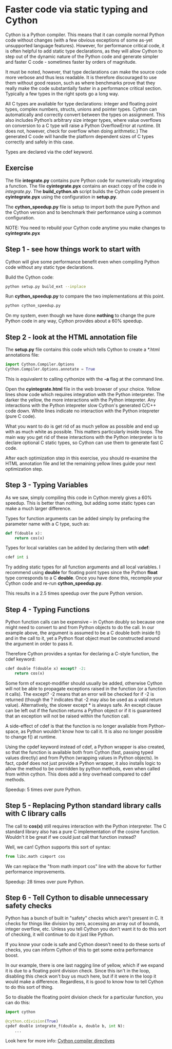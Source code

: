 # Faster code via static typing and Cython
Cython is a Python compiler. This means that it can compile normal Python code without changes (with a few 
obvious exceptions of some as-yet unsupported language features). However, for performance critical code, 
it is often helpful to add static type declarations, as they will allow Cython to step out of the dynamic 
nature of the Python code and generate simpler and faster C code - sometimes faster by orders of magnitude.

It must be noted, however, that type declarations can make the source code more verbose and thus less 
readable. It is therefore discouraged to use them without good reason, such as where benchmarks prove that 
they really make the code substantially faster in a performance critical section. Typically a few types in 
the right spots go a long way.

All C types are available for type declarations: integer and floating point types, complex numbers, structs, 
unions and pointer types. Cython can automatically and correctly convert between the types on assignment. 
This also includes Python’s arbitrary size integer types, where value overflows on conversion to a C type 
will raise a Python OverflowError at runtime. (It does not, however, check for overflow when doing 
arithmetic.) The generated C code will handle the platform dependent sizes of C types correctly and safely 
in this case.

Types are declared via the cdef keyword.

## Exercise

The file **integrate.py** contains pure Python code for numerically integrating a function.  The file 
**cyintegrate.pyx** contains an exact copy of the code in *integrate.py*.  The **build_cython.sh** script 
builds the Cython code present in **cyintegrate.pyx** using the configuration in **setup.py**.

The **cython_speedup.py** file is setup to import both the pure Python and the Cython version and to 
benchmark their performance using a common configuration.  

NOTE: You need to rebuild your Cython code anytime you make changes to **cyintegrate.pyx**


## Step 1 - see how things work to start with
Cython will give some performance benefit even when compiling Python code without any static type
declarations.

Build the Cython code:

```bash
python setup.py build_ext --inplace
```

Run **cython_speedup.py** to compare the two implementations at this point.

```bash
python cython_speedup.py
```

On my system, even though we have done **nothing** to change the pure Python code in any way, Cython
provides about a 60% speedup.


## Step 2 - look at the HTML annotation file
The **setup.py** file contains this code which tells Cython to create a *.html annotations file:

```python
import Cython.Compiler.Options
Cython.Compiler.Options.annotate = True
```

This is equivalent to calling cythonize with the **-a** flag at the command line.

Open the **cyintegrate.html** file in the web browser of your choice.  Yellow lines show code which requires 
integration with the Python interpreter.  The darker the yellow, the more interactions with the Python
intepreter.  Any interactions with the Python intepreter slow Cython's generated C/C++ code down.  White lines
indicate no interaction with the Python intepreter (pure C code).

What you want to do is get rid of as much yellow as possible and end up with as much white as possible.  This
matters particularly inside loops.  The main way you get rid of these interactions with the Python interpreter
is to declare optional C static types, so Cython can use them to generate fast C code.

After each optimization step in this exercise, you should re-examine the HTML annotation file and let
the remaining yellow lines guide your next optimization step.


## Step 3 - Typing Variables
As we saw, simply compiling this code in Cython merely gives a 60% speedup. This is better than nothing, 
but adding some static types can make a much larger difference.

Types for function arguments can be added simply by prefacing the parameter name with a C type, such as:

```python
def f(double x):
    return cos(x)
```

Types for local variables can be added by declaring them wtih **cdef**:
```python
cdef int i
```

Try adding static types for all function arguments and all local variables.  I recommend using **double** for
floating point types since the Python **float** type corresponds to a C **double**.  Once you have done
this, recompile your Cython code and re-run **cython_speedup.py**.

This results in a 2.5 times speedup over the pure Python version.


## Step 4 - Typing Functions
Python function calls can be expensive – in Cython doubly so because one might need to convert to and from 
Python objects to do the call. In our example above, the argument is assumed to be a C double both inside 
f() and in the call to it, yet a Python float object must be constructed around the argument in order to 
pass it.

Therefore Cython provides a syntax for declaring a C-style function, the cdef keyword:
```python
cdef double f(double x) except? -2:
    return cos(x)
```

Some form of except-modifier should usually be added, otherwise Cython will not be able to propagate 
exceptions raised in the function (or a function it calls). The except? -2 means that an error will be 
checked for if -2 is returned (though the ? indicates that -2 may also be used as a valid return value). 
Alternatively, the slower except * is always safe. An except clause can be left out if the function returns 
a Python object or if it is guaranteed that an exception will not be raised within the function call.

A side-effect of cdef is that the function is no longer available from Python-space, as Python wouldn’t 
know how to call it. It is also no longer possible to change f() at runtime.

Using the cpdef keyword instead of cdef, a Python wrapper is also created, so that the function is 
available both from Cython (fast, passing typed values directly) and from Python (wrapping values in Python 
objects). In fact, cpdef does not just provide a Python wrapper, it also installs logic to allow the 
method to be overridden by python methods, even when called from within cython. This does add a tiny 
overhead compared to cdef methods.

Speedup: 5 times over pure Python.


## Step 5 - Replacing Python standard library calls with C library calls
The call to **cos(x)** still requires interaction with the Python interpreter.  The C standard library
also has a pure C implementation of the cosine function.  Wouldn't it be great if we could just call that
function instead?

Well, we can!  Cython supports this sort of syntax:

```python
from libc.math cimport cos
```

We can replace the "from math import cos" line with the above for further performance improvements.

Speedup: 28 times over pure Python.


## Step 6 - Tell Cython to disable unnecessary safety checks
Python has a bunch of built in "safety" checks which aren't present in C.  It checks for things like
division by zero, accessing an array out of bounds, integer overflow, etc.  Unless you tell Cython you
don't want it to do this sort of checking, it will continue to do it just like Python.

If you know your code is safe and Cython doesn't need to do these sorts of checks, you can inform Cython
of this to get some extra performance boost.

In our example, there is one last nagging line of yellow, which if we expand it is due to a floating point
division check.  Since this isn't in the loop, disabling this check won't buy us much here, but if it
were in the loop it would make a difference.  Regardless, it is good to know how to tell Cython to do this
sort of thing.

So to disable the floating point division check for a particular function, you can do this:

```python
import cython

@cython.cdivision(True)
cpdef double integrate_f(double a, double b, int N):
    ...
```

Look here for more info: [Cython compiler directives](http://cython.readthedocs.io/en/latest/src/reference/compilation.html#compiler-directives)
